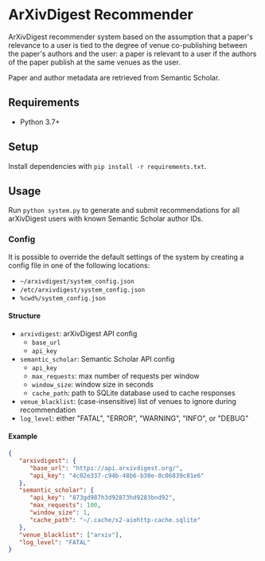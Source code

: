 # ArXivDigest Recommender

ArXivDigest recommender system based on the assumption that a paper's relevance to a user is tied to the degree of venue co-publishing between the paper's authors and the user: a paper is relevant to a user if the authors of the paper publish at the same venues as the user. 

Paper and author metadata are retrieved from Semantic Scholar. 

## Requirements

* Python 3.7+


## Setup

Install dependencies with `pip install -r requirements.txt`.

## Usage

Run `python system.py` to generate and submit recommendations for all arXivDigest users with known Semantic Scholar author IDs.

### Config

It is possible to override the default settings of the system by creating a config file in one of the following locations:
* `~/arxivdigest/system_config.json`
* `/etc/arxivdigest/system_config.json`
* `%cwd%/system_config.json`

#### Structure

* `arxivdigest`: arXivDigest API config
   * `base_url`
   * `api_key`
* `semantic_scholar`: Semantic Scholar API config
   * `api_key`
   * `max_requests`: max number of requests per window
   * `window_size`: window size in seconds
   * `cache_path`: path to SQLite database used to cache responses
* `venue_blacklist`: (case-insensitive) list of venues to ignore during recommendation
* `log_level`: either "FATAL", "ERROR", "WARNING", "INFO", or "DEBUG"

#### Example

```json
{
   "arxivdigest": {
      "base_url": "https://api.arxivdigest.org/",
      "api_key": "4c02e337-c94b-48b6-b30e-0c06839c81e6"
   },
   "semantic_scholar": {
      "api_key": "873gd987h3d92873hd9283bnd92",
      "max_requests": 100,
      "window_size": 1,
      "cache_path": "~/.cache/s2-aiohttp-cache.sqlite"
   },
   "venue_blacklist": ["arxiv"],
   "log_level": "FATAL"
}
```

